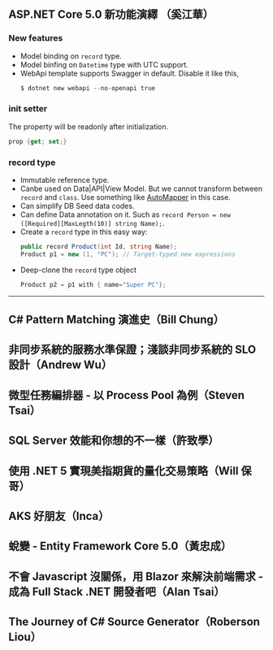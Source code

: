 ## ASP.NET Core 5.0 新功能演繹 （奚江華）

### New features

- Model binding on `record` type.
- Model binfing on `Datetime` type with UTC support.
- WebApi template supports Swagger in default.
  Disable it like this, 
  ```s
  $ dotnet new webapi --no-openapi true 
  ```

### init setter

The property will be readonly after initialization.

```csharp
prop {get; set;}
```

### record type

- Immutable reference type.
- Canbe used on Data|API|View Model. But we cannot transform between `record` and `class`. Use something like [AutoMapper](https://automapper.org/) in this case.
- Can simplify DB Seed data codes.
- Can define Data annotation on it. Such as `record Person = new ([Required][MaxLegth(10)] string Name);`.
- Create a `record` type in this easy way:
  ```csharp
  public record Product(int Id, string Name);
  Product p1 = new (1, "PC"); // Target-typed new expressions
  ```
- Deep-clone the `record` type object
  ```csharp
  Product p2 = p1 with { name="Super PC"}; 
  ```

---

## C# Pattern Matching 演進史（Bill Chung）


## 非同步系統的服務水準保證；淺談非同步系統的 SLO 設計（Andrew Wu）


## 微型任務編排器 - 以 Process Pool 為例（Steven Tsai）


## SQL Server 效能和你想的不一樣（許致學）


## 使用 .NET 5 實現美指期貨的量化交易策略（Will 保哥）


## AKS 好朋友（Inca）


## 蛻變 - Entity Framework Core 5.0（黃忠成）


## 不會 Javascript 沒關係，用 Blazor 來解決前端需求 - 成為 Full Stack .NET 開發者吧（Alan Tsai）


## The Journey of C# Source Generator（Roberson Liou）

